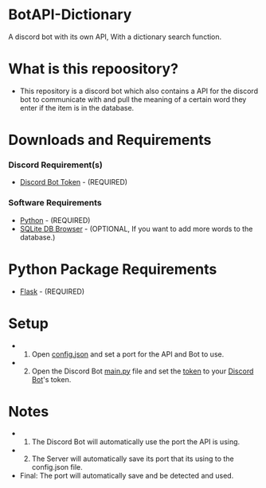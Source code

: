 # BotAPI-Dictionary
A discord bot with its own API, With a dictionary search function.

# What is this repoository?
- This repository is a discord bot which also contains a API for the discord bot to communicate with and pull the meaning of a certain word they enter if the item is in the database.

# Downloads and Requirements
### Discord Requirement(s)
- [Discord Bot Token](https://discord.com/developers/applications) - (REQUIRED)

### Software Requirements
- [Python](https://www.python.org/downloads/) - (REQUIRED)
- [SQLite DB Browser](https://sqlitebrowser.org/dl/) - (OPTIONAL, If you want to add more words to the database.)

# Python Package Requirements
- [Flask](https://pypi.org/project/Flask/) - (REQUIRED)

# Setup
- 1. Open [config.json](https://github.com/iUseYahoo/Discord-Bot-API-Dictionary/blob/main/config.json) and set a port for the API and Bot to use.
- 2. Open the Discord Bot [main.py](https://github.com/iUseYahoo/Discord-Bot-API-Dictionary/blob/main/Discord%20Bot/main.py) file and set the [token](https://github.com/iUseYahoo/Discord-Bot-API-Dictionary/blob/main/config.json#L3) to your [Discord Bot](https://discord.com/developers/applications)'s token.

# Notes
- 1. The Discord Bot will automatically use the port the API is using.
- 2. The Server will automatically save its port that its using to the config.json file.
- Final: The port will automatically save and be detected and used.
